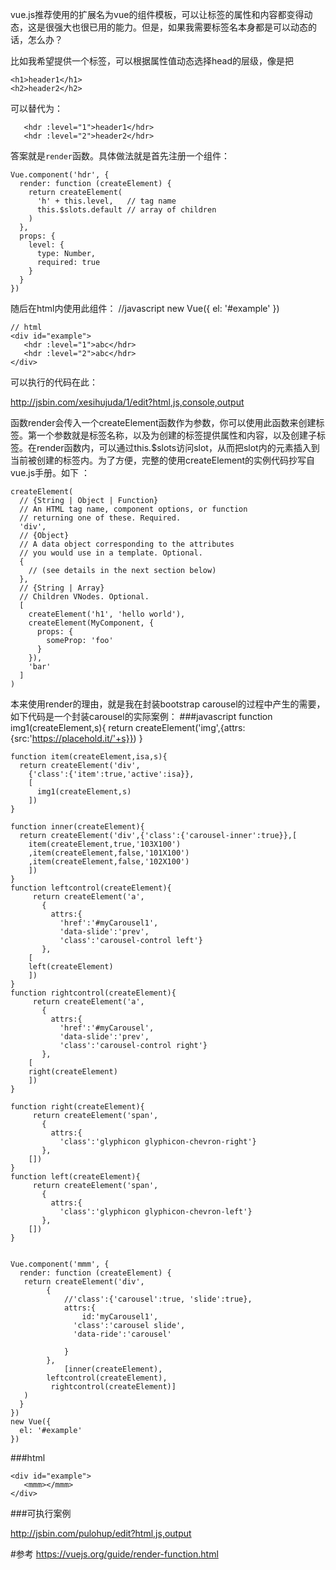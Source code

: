 vue.js推荐使用的扩展名为vue的组件模板，可以让标签的属性和内容都变得动态，这是很强大也很已用的能力。但是，如果我需要标签名本身都是可以动态的话，怎么办？

比如我希望提供一个标签，可以根据属性值动态选择head的层级，像是把

    <h1>header1</h1>
    <h2>header2</h2>  
    
可以替代为：

       <hdr :level="1">header1</hdr>
       <hdr :level="2">header2</hdr>

答案就是`render`函数。具体做法就是首先注册一个组件：

    Vue.component('hdr', {
      render: function (createElement) {
        return createElement(
          'h' + this.level,   // tag name
          this.$slots.default // array of children
        )
      },
      props: {
        level: {
          type: Number,
          required: true
        }
      }
    })
    
随后在html内使用此组件：
    //javascript
    new Vue({
      el: '#example'
    })
    
    // html
    <div id="example">
       <hdr :level="1">abc</hdr>
       <hdr :level="2">abc</hdr>
    </div>
可以执行的代码在此：

   http://jsbin.com/xesihujuda/1/edit?html,js,console,output
    
函数render会传入一个createElement函数作为参数，你可以使用此函数来创建标签。第一个参数就是标签名称，以及为创建的标签提供属性和内容，以及创建子标签。在render函数内，可以通过this.$slots访问slot，从而把slot内的元素插入到当前被创建的标签内。为了方便，完整的使用createElement的实例代码抄写自vue.js手册。如下 ：

    createElement(
      // {String | Object | Function}
      // An HTML tag name, component options, or function
      // returning one of these. Required.
      'div',
      // {Object}
      // A data object corresponding to the attributes
      // you would use in a template. Optional.
      {
        // (see details in the next section below)
      },
      // {String | Array}
      // Children VNodes. Optional.
      [
        createElement('h1', 'hello world'),
        createElement(MyComponent, {
          props: {
            someProp: 'foo'
          }
        }),
        'bar'
      ]
    )


本来使用render的理由，就是我在封装bootstrap carousel的过程中产生的需要，如下代码是一个封装carousel的实际案例：
###javascript
    function img1(createElement,s){
      return createElement('img',{attrs:{src:'https://placehold.it/'+s}})
    } 
    
    function item(createElement,isa,s){
      return createElement('div',
      	{'class':{'item':true,'active':isa}},
        [
          img1(createElement,s)
        ])
    }
    
    function inner(createElement){
      return createElement('div',{'class':{'carousel-inner':true}},[
      	item(createElement,true,'103X100')
        ,item(createElement,false,'101X100')
        ,item(createElement,false,'102X100')
        ])
    }
    function leftcontrol(createElement){
    	 return createElement('a',
       	   {
             attrs:{
               'href':'#myCarousel1',
               'data-slide':'prev',
               'class':'carousel-control left'}
           },
        [
      	left(createElement)
        ])
    }
    function rightcontrol(createElement){
    	 return createElement('a',
       	   {
             attrs:{
               'href':'#myCarousel',
               'data-slide':'prev',
               'class':'carousel-control right'}
           },
        [
      	right(createElement)
        ])
    }
    
    function right(createElement){
    	 return createElement('span',
       	   {
             attrs:{
               'class':'glyphicon glyphicon-chevron-right'}
           },
        [])
    }
    function left(createElement){
    	 return createElement('span',
       	   {
             attrs:{
               'class':'glyphicon glyphicon-chevron-left'}
           },
        [])
    }
    
    
    Vue.component('mmm', {
      render: function (createElement) {
       return createElement('div',
            {
                //'class':{'carousel':true, 'slide':true},
                attrs:{
                	id:'myCarousel1',
                  'class':'carousel slide',
                  'data-ride':'carousel'
    
                }
            },
       			[inner(createElement),
            leftcontrol(createElement),
             rightcontrol(createElement)]
       )      
      }
    })   
    new Vue({
      el: '#example'
    })
    
###html

    <div id="example">
       <mmm></mmm>
    </div>
###可执行案例

http://jsbin.com/pulohup/edit?html,js,output

#参考
https://vuejs.org/guide/render-function.html
